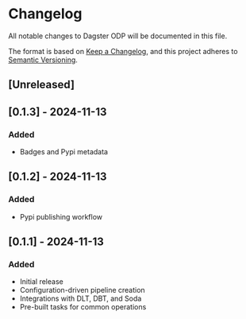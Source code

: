 # Changelog

All notable changes to Dagster ODP will be documented in this file.

The format is based on [Keep a Changelog](https://keepachangelog.com/en/1.0.0/),
and this project adheres to [Semantic Versioning](https://semver.org/spec/v2.0.0.html).

## [Unreleased]

## [0.1.3] - 2024-11-13
### Added
- Badges and Pypi metadata

## [0.1.2] - 2024-11-13
### Added
- Pypi publishing workflow

## [0.1.1] - 2024-11-13
### Added
- Initial release
- Configuration-driven pipeline creation
- Integrations with DLT, DBT, and Soda
- Pre-built tasks for common operations
